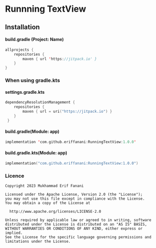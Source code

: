 # Runnning TextView

## Installation
#### build.gradle (Project: Name)
```kotlin
allprojects {
    repositories {
        maven { url 'https://jitpack.io' }
    }
}
```

### When using gradle.kts
#### settings.gradle.kts
```kotlin
dependencyResolutionManagement {
    repositories {
        maven { url = uri("https://jitpack.io") }
    }
 }
```

#### build.gradle(Module: app)
```kotlin
implementation 'com.github.eriffanani:RunningTextView:1.0.0'
```
#### build.gradle.kts(Module: app)
```kotlin
implementation("com.github.eriffanani:RunningTextView:1.0.0")
```

### Licence
```license
Copyright 2023 Mukhammad Erif Fanani

Licensed under the Apache License, Version 2.0 (the "License");
you may not use this file except in compliance with the License.
You may obtain a copy of the License at

  http://www.apache.org/licenses/LICENSE-2.0

Unless required by applicable law or agreed to in writing, software
distributed under the License is distributed on an "AS IS" BASIS,
WITHOUT WARRANTIES OR CONDITIONS OF ANY KIND, either express or implied.
See the License for the specific language governing permissions and
limitations under the License.
```

